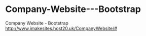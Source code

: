 # Company-Website---Bootstrap
Company Website - Bootstrap
http://www.imakesites.host20.uk/CompanyWebsite/#

